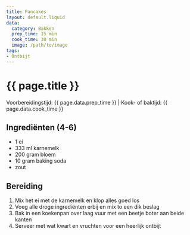 ```yaml
---
title: Pancakes
layout: default.liquid
data:
  category: Bakken
  prep_time: 15 min
  cook_time: 30 min
  image: /path/to/image
tags:
- Ontbijt
---
```

# {{ page.title }}

Voorbereidingstijd: {{ page.data.prep_time }} | Kook- of baktijd: {{ page.data.cook_time }}

## Ingrediënten (4-6)
- 1 ei
- 333 ml karnemelk
- 200 gram bloem
- 10 gram baking soda
- zout

## Bereiding
1. Mix het ei met de karnemelk en klop alles goed los
2. Voeg alle droge ingrediënten erbij en mix to een dik beslag
3. Bak in een koekenpan over laag vuur met een beetje boter aan beide kanten
4. Serveer met wat kwart en vruchten voor een heerlijk ontbijt
